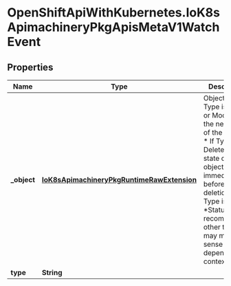 # OpenShiftApiWithKubernetes.IoK8sApimachineryPkgApisMetaV1WatchEvent

## Properties
Name | Type | Description | Notes
------------ | ------------- | ------------- | -------------
**_object** | [**IoK8sApimachineryPkgRuntimeRawExtension**](IoK8sApimachineryPkgRuntimeRawExtension.md) | Object is:  * If Type is Added or Modified: the new state of the object.  * If Type is Deleted: the state of the object immediately before deletion.  * If Type is Error: *Status is recommended; other types may make sense    depending on context. | 
**type** | **String** |  | 


